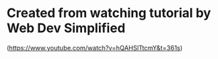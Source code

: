 # Created from watching tutorial by Web Dev Simplified

(https://www.youtube.com/watch?v=hQAHSlTtcmY&t=361s)
